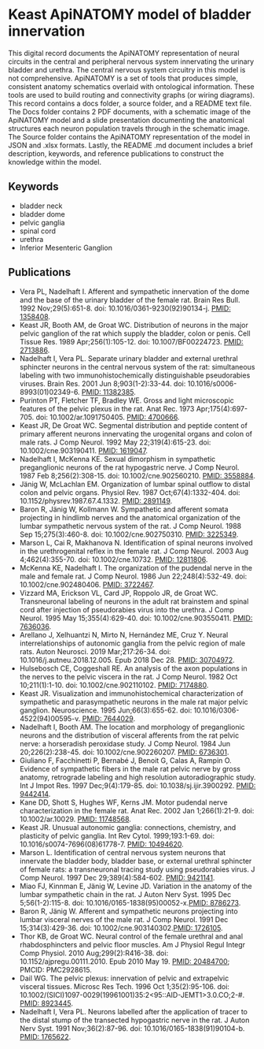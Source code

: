 # Keast ApiNATOMY model of bladder innervation

This digital record documents the ApiNATOMY representation of neural circuits in the central and peripheral nervous system innervating the urinary bladder and urethra. The central nervous system circuitry in this model is not comprehensive. ApiNATOMY is a set of tools that produces simple, consistent anatomy schematics overlaid with ontological information. These tools are used to build routing and connectivity graphs (or wiring diagrams). This record contains a docs folder, a source folder, and a README text file. The Docs folder contains 2 PDF documents, with a schematic image of the ApiNATOMY model and a slide presentation documenting the anatomical structures each neuron population travels through in the schematic image. The Source folder contains the ApiNATOMY representation of the model in JSON and .xlsx formats. Lastly, the README .md document includes a brief description, keywords, and reference publications to construct the knowledge within the model.

## Keywords
* bladder neck
* bladder dome
* pelvic ganglia
* spinal cord
* urethra
* Inferior Mesenteric Ganglion

## Publications
* Vera PL, Nadelhaft I. Afferent and sympathetic innervation of the dome and the base of the urinary bladder of the female rat. Brain Res Bull. 1992 Nov;29(5):651-8. doi: 10.1016/0361-9230(92)90134-j. [PMID: 1358408](https://pubmed.ncbi.nlm.nih.gov/1358408/).
* Keast JR, Booth AM, de Groat WC. Distribution of neurons in the major pelvic ganglion of the rat which supply the bladder, colon or penis. Cell Tissue Res. 1989 Apr;256(1):105-12. doi: 10.1007/BF00224723. [PMID: 2713886](https://pubmed.ncbi.nlm.nih.gov/2713886).
* Nadelhaft I, Vera PL. Separate urinary bladder and external urethral sphincter neurons in the central nervous system of the rat: simultaneous labeling with two immunohistochemically distinguishable pseudorabies viruses. Brain Res. 2001 Jun 8;903(1-2):33-44. doi: 10.1016/s0006-8993(01)02349-6. [PMID: 11382385](https://pubmed.ncbi.nlm.nih.gov/11382385).
* Purinton PT, Fletcher TF, Bradley WE. Gross and light microscopic features of the pelvic plexus in the rat. Anat Rec. 1973 Apr;175(4):697-705. doi: 10.1002/ar.1091750405. [PMID: 4700666](https://pubmed.ncbi.nlm.nih.gov/4700666/).
* Keast JR, De Groat WC. Segmental distribution and peptide content of primary afferent neurons innervating the urogenital organs and colon of male rats. J Comp Neurol. 1992 May 22;319(4):615-23. doi: 10.1002/cne.903190411. [PMID: 1619047](https://pubmed.ncbi.nlm.nih.gov/1619047/).
* Nadelhaft I, McKenna KE. Sexual dimorphism in sympathetic preganglionic neurons of the rat hypogastric nerve. J Comp Neurol. 1987 Feb 8;256(2):308-15. doi: 10.1002/cne.902560210. [PMID: 3558884](https://pubmed.ncbi.nlm.nih.gov/3558884/).
* Jänig W, McLachlan EM. Organization of lumbar spinal outflow to distal colon and pelvic organs. Physiol Rev. 1987 Oct;67(4):1332-404. doi: 10.1152/physrev.1987.67.4.1332. [PMID: 2891149](https://pubmed.ncbi.nlm.nih.gov/2891149/).
* Baron R, Jänig W, Kollmann W. Sympathetic and afferent somata projecting in hindlimb nerves and the anatomical organization of the lumbar sympathetic nervous system of the rat. J Comp Neurol. 1988 Sep 15;275(3):460-8. doi: 10.1002/cne.902750310. [PMID: 3225349](https://pubmed.ncbi.nlm.nih.gov/3225349/).
* Marson L, Cai R, Makhanova N. Identification of spinal neurons involved in the urethrogenital reflex in the female rat. J Comp Neurol. 2003 Aug 4;462(4):355-70. doi: 10.1002/cne.10732. [PMID: 12811806](https://pubmed.ncbi.nlm.nih.gov/12811806/).
* McKenna KE, Nadelhaft I. The organization of the pudendal nerve in the male and female rat. J Comp Neurol. 1986 Jun 22;248(4):532-49. doi: 10.1002/cne.902480406. [PMID: 3722467](https://pubmed.ncbi.nlm.nih.gov/3722467/).
* Vizzard MA, Erickson VL, Card JP, Roppolo JR, de Groat WC. Transneuronal labeling of neurons in the adult rat brainstem and spinal cord after injection of pseudorabies virus into the urethra. J Comp Neurol. 1995 May 15;355(4):629-40. doi: 10.1002/cne.903550411. [PMID: 7636036](https://pubmed.ncbi.nlm.nih.gov/7636036/).
* Arellano J, Xelhuantzi N, Mirto N, Hernández ME, Cruz Y. Neural interrelationships of autonomic ganglia from the pelvic region of male rats. Auton Neurosci. 2019 Mar;217:26-34. doi: 10.1016/j.autneu.2018.12.005. Epub 2018 Dec 28. [PMID: 30704972](https://pubmed.ncbi.nlm.nih.gov/30704972/).
* Hulsebosch CE, Coggeshall RE. An analysis of the axon populations in the nerves to the pelvic viscera in the rat. J Comp Neurol. 1982 Oct 10;211(1):1-10. doi: 10.1002/cne.902110102. [PMID: 7174880](https://pubmed.ncbi.nlm.nih.gov/7174880/).
* Keast JR. Visualization and immunohistochemical characterization of sympathetic and parasympathetic neurons in the male rat major pelvic ganglion. Neuroscience. 1995 Jun;66(3):655-62. doi: 10.1016/0306-4522(94)00595-v. [PMID: 7644029](https://pubmed.ncbi.nlm.nih.gov/7644029/).
* Nadelhaft I, Booth AM. The location and morphology of preganglionic neurons and the distribution of visceral afferents from the rat pelvic nerve: a horseradish peroxidase study. J Comp Neurol. 1984 Jun 20;226(2):238-45. doi: 10.1002/cne.902260207. [PMID: 6736301](https://pubmed.ncbi.nlm.nih.gov/6736301/).
* Giuliano F, Facchinetti P, Bernabé J, Benoit G, Calas A, Rampin O. Evidence of sympathetic fibers in the male rat pelvic nerve by gross anatomy, retrograde labeling and high resolution autoradiographic study. Int J Impot Res. 1997 Dec;9(4):179-85. doi: 10.1038/sj.ijir.3900292. [PMID: 9442414](https://pubmed.ncbi.nlm.nih.gov/9442414/).
* Kane DD, Shott S, Hughes WF, Kerns JM. Motor pudendal nerve characterization in the female rat. Anat Rec. 2002 Jan 1;266(1):21-9. doi: 10.1002/ar.10029. [PMID: 11748568](https://pubmed.ncbi.nlm.nih.gov/11748568/).
* Keast JR. Unusual autonomic ganglia: connections, chemistry, and plasticity of pelvic ganglia. Int Rev Cytol. 1999;193:1-69. doi: 10.1016/s0074-7696(08)61778-7. [PMID: 10494620](https://pubmed.ncbi.nlm.nih.gov/10494620).
* Marson L. Identification of central nervous system neurons that innervate the bladder body, bladder base, or external urethral sphincter of female rats: a transneuronal tracing study using pseudorabies virus. J Comp Neurol. 1997 Dec 29;389(4):584-602. [PMID: 9421141](https://pubmed.ncbi.nlm.nih.gov/9421141/).
* Miao FJ, Kinnman E, Jänig W, Levine JD. Variation in the anatomy of the lumbar sympathetic chain in the rat. J Auton Nerv Syst. 1995 Dec 5;56(1-2):115-8. doi: 10.1016/0165-1838(95)00052-x.[PMID: 8786273](https://pubmed.ncbi.nlm.nih.gov/8786273/). 
* Baron R, Jänig W. Afferent and sympathetic neurons projecting into lumbar visceral nerves of the male rat. J Comp Neurol. 1991 Dec 15;314(3):429-36. doi: 10.1002/cne.903140302.[PMID: 1726105](https://pubmed.ncbi.nlm.nih.gov/1726105/).
* Thor KB, de Groat WC. Neural control of the female urethral and anal rhabdosphincters and pelvic floor muscles. Am J Physiol Regul Integr Comp Physiol. 2010 Aug;299(2):R416-38. doi: 10.1152/ajpregu.00111.2010. Epub 2010 May 19. [PMID: 20484700](https://pubmed.ncbi.nlm.nih.gov/7644029/); PMCID: PMC2928615.
* Dail WG. The pelvic plexus: innervation of pelvic and extrapelvic visceral tissues. Microsc Res Tech. 1996 Oct 1;35(2):95-106. doi: 10.1002/(SICI)1097-0029(19961001)35:2<95::AID-JEMT1>3.0.CO;2-#. [PMID: 8923445](https://pubmed.ncbi.nlm.nih.gov/8923445). 
* Nadelhaft I, Vera PL. Neurons labelled after the application of tracer to the distal stump of the transected hypogastric nerve in the rat. J Auton Nerv Syst. 1991 Nov;36(2):87-96. doi: 10.1016/0165-1838(91)90104-b. [PMID: 1765622](https://pubmed.ncbi.nlm.nih.gov/7644029/).
